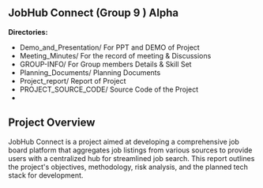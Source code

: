 ## JobHub Connect (Group 9 ) Alpha

**Directories:**

- Demo_and_Presentation/ For PPT and DEMO of Project
- Meeting_Minutes/ For the record of meeting & Discussions
- GROUP-INFO/ For Group members Details & Skill Set
- Planning_Documents/ Planning Documents
- Project_report/ Report of Project
- PROJECT_SOURCE_CODE/ Source Code of the Project
- 


## Project Overview
JobHub Connect is a project aimed at developing a comprehensive job board platform that aggregates job listings from various sources to provide users with a centralized hub for streamlined job search. This report outlines the project's objectives, methodology, risk analysis, and the planned tech stack for development.
